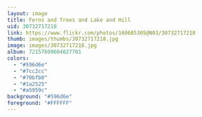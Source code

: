 ```yaml
---
layout: image
title: Ferns and Trees and Lake and Hill
uid: 30732717218
link: https://www.flickr.com/photos/160685305@N03/30732717218
thumb: images/thumbs/30732717218.jpg
image: images/30732717218.jpg
album: 72157699604627701
colors: 
  - "#596d6e"
  - "#7cc2cc"
  - "#70bfb0"
  - "#1a2525"
  - "#a5959c"
background: "#596d6e"
foreground: "#FFFFFF"
---
```


